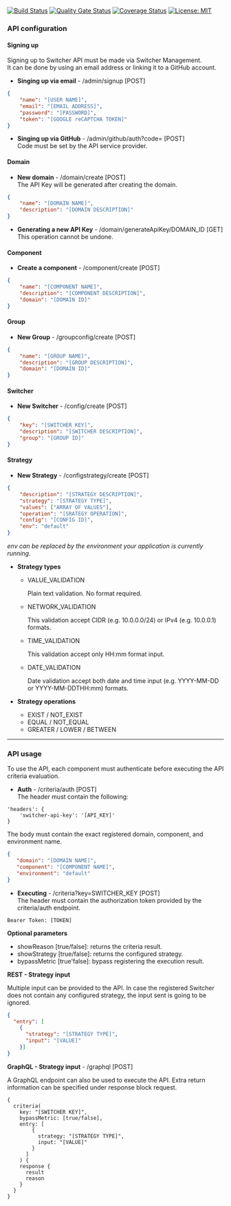 [![Build Status](https://travis-ci.com/petruki/switcher-api.svg?branch=master)](https://travis-ci.com/petruki/switcher-api)
[![Quality Gate Status](https://sonarcloud.io/api/project_badges/measure?project=switcher-api&metric=alert_status)](https://sonarcloud.io/dashboard?id=switcher-api)
[![Coverage Status](https://coveralls.io/repos/github/petruki/switcher-api/badge.svg?branch=master)](https://coveralls.io/github/petruki/switcher-api?branch=master)
[![License: MIT](https://img.shields.io/badge/License-MIT-yellow.svg)](https://opensource.org/licenses/MIT)

### API configuration

#### Signing up
Signing up to Switcher API must be made via Switcher Management.
<br />It can be done by using an email address or linking it to a GitHub account.

- **Singing up via email** - /admin/signup [POST]
```json
{
    "name": "[USER NAME]",
    "email": "[EMAIL ADDRESS]",
    "password": "[PASSWORD]",
    "token": "[GOOGLE reCAPTCHA TOKEN]"
}
```

- **Singing up via GitHub** - /admin/github/auth?code= [POST]
  <br />Code must be set by the API service provider.

#### Domain

- **New domain** - /domain/create [POST]
  <br />The API Key will be generated after creating the domain.
```json
{
    "name": "[DOMAIN NAME]",
    "description": "[DOMAIN DESCRIPTION]"
}
```

- **Generating a new API Key** - /domain/generateApiKey/DOMAIN_ID [GET]
  <br />This operation cannot be undone.

#### Component

- **Create a component** - /component/create [POST]
```json
{
    "name": "[COMPONENT NAME]",
    "description": "[COMPONENT DESCRIPTION]",
    "domain": "[DOMAIN ID]"
}
```

#### Group

- **New Group** - /groupconfig/create [POST]
```json
{
    "name": "[GROUP NAME]",
    "description": "[GROUP DESCRIPTION]",
    "domain": "[DOMAIN ID]"
}
```

#### Switcher

- **New Switcher** - /config/create [POST]
```json
{
    "key": "[SWITCHER KEY]",
    "description": "[SWITCHER DESCRIPTION]",
    "group": "[GROUP ID]"
}
```

#### Strategy

- **New Strategy** - /configstrategy/create [POST]
```json
{
    "description": "[STRATEGY DESCRIPTION]",
    "strategy": "[STRATEGY TYPE]",
    "values": ["ARRAY OF VALUES"],
    "operation": "[SRATEGY OPERATION]",
    "config": "[CONFIG ID]",
    "env": "default"
}
```

*env can be replaced by the environment your application is currently running.*

  - **Strategy types**
    - VALUE_VALIDATION

      Plain text validation. No format required.

    - NETWORK_VALIDATION

      This validation accept CIDR (e.g. 10.0.0.0/24) or IPv4 (e.g. 10.0.0.1) formats.

    - TIME_VALIDATION

      This validation accept only HH:mm format input.

    - DATE_VALIDATION

      Date validation accept both date and time input (e.g. YYYY-MM-DD or YYYY-MM-DDTHH:mm) formats.

  - **Strategy operations**
    - EXIST / NOT_EXIST
    - EQUAL / NOT_EQUAL
    - GREATER / LOWER / BETWEEN

* * *

### API usage
To use the API, each component must authenticate before executing the API criteria evaluation.

- **Auth** - /criteria/auth [POST]
<br />The header must contain the following:
```
'headers': {
    'switcher-api-key': '[API_KEY]'
}
```
The body must contain the exact registered domain, component, and environment name.
```json
{
   "domain": "[DOMAIN NAME]",
   "component": "[COMPONENT NAME]",
   "environment": "default"
}
```

- **Executing** - /criteria?key=SWITCHER_KEY [POST]
<br />The header must contain the authorization token provided by the criteria/auth endpoint.
```
Bearer Token: [TOKEN]
```

**Optional parameters**

- showReason [true/false]: returns the criteria result.
- showStrategy [true/false]: returns the configured strategy.
- bypassMetric [true'false]: bypass registering the execution result.

**REST - Strategy input**

Multiple input can be provided to the API. In case the registered Switcher does not contain any configured strategy, the input sent is going to be ignored.

```json
{
  "entry": [
    {
      "strategy": "[STRATEGY TYPE]",
      "input": "[VALUE]"
    }]
}
```

**GraphQL - Strategy input** - /graphql [POST]

A GraphQL endpoint can also be used to execute the API. Extra return information can be specified under response block request.

```
{
  criteria(
    key: "[SWITCHER KEY]", 
    bypassMetric: [true/false],
    entry: [
        {
          strategy: "[STRATEGY TYPE]", 
          input: "[VALUE]"
        }
      ]
    ) {
    response {
      result
      reason
    }
  }
}
```